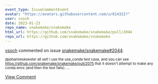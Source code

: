 ```yaml
---
event_type: IssueCommentEvent
avatar: "https://avatars.githubusercontent.com/u/814322?"
user: vsoch
date: 2023-01-23
repo_name: snakemake/snakemake
html_url: https://github.com/snakemake/snakemake/pull/2044
repo_url: https://github.com/snakemake/snakemake
---
```


<a href='https://github.com/vsoch' target='_blank'>vsoch</a> commented on issue <a href='https://github.com/snakemake/snakemake/pull/2044' target='_blank'>snakemake/snakemake#2044</a>.

<small>@johanneskoester all set! I use the use_conda test case, and you can see https://github.com/snakemake/snakemake/pull/2075 that it doesn't attempt to make any conda envs (and then the test fails). ...</small>

<a href='https://github.com/snakemake/snakemake/pull/2044' target='_blank'>View Comment</a>